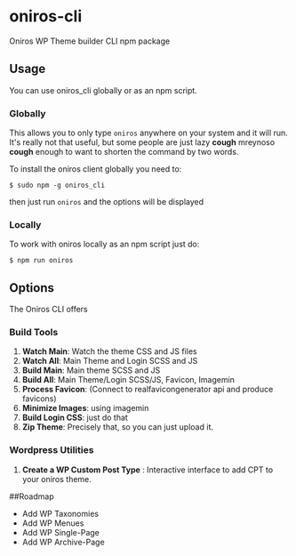 # oniros-cli
Oniros WP Theme builder CLI npm package

## Usage

You can use oniros_cli globally or as an npm script.

### Globally

This allows you to only type ```oniros``` anywhere on your system and it will run. It's really not that useful, but some people are just lazy **cough** mreynoso **cough** enough to want to shorten the command by two words.

To install the oniros client globally you need to:
```
$ sudo npm -g oniros_cli
```

then just run ```oniros``` and the options will be displayed

### Locally

To work with oniros locally as an npm script just do:
```
$ npm run oniros
```

## Options

The Oniros CLI offers

### Build Tools

1. **Watch Main**: Watch the theme CSS and JS files
2. **Watch All**: Main Theme and Login SCSS and JS
3. **Build Main**: Main theme SCSS and JS
4. **Build All**: Main Theme/Login SCSS/JS, Favicon, Imagemin
5. **Process Favicon**: (Connect to realfavicongenerator api and produce favicons)
6. **Minimize Images**: using imagemin
7. **Build Login CSS**: just do that
8. **Zip Theme**: Precisely that, so you can just upload it.

### Wordpress Utilities

1. **Create a WP Custom Post Type** : Interactive interface to add CPT to your oniros theme.

##Roadmap

- Add WP Taxonomies
- Add WP Menues
- Add WP Single-Page
- Add WP Archive-Page



